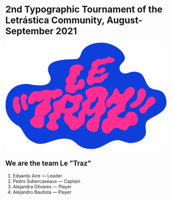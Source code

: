 # 2nd Typographic Tournament of the Letrástica Community, August-September 2021

![Logo](./images/leTrazLogo.png)

## We are the team Le "Traz"

1. Eduardo Aire — Leader
2. Pedro Subercaseaux — Captain
3. Alejandra Olivares — Player
4. Alejandro Bautista — Player
